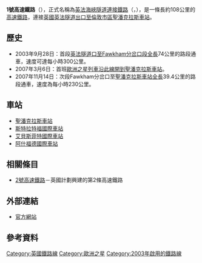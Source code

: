 **1號高速鐵路**（），正式名稱為[英法海峽隧道連接鐵路](https://zh.wikipedia.org/wiki/英法海峽隧道 "wikilink")（，），是一條長約108公里的[高速鐵路](../Page/高速鐵路.md "wikilink")，連接[英國](https://zh.wikipedia.org/wiki/英國 "wikilink")[英法隧道出口至](https://zh.wikipedia.org/wiki/英法隧道 "wikilink")[倫敦市區](https://zh.wikipedia.org/wiki/倫敦 "wikilink")[聖潘克拉斯車站](../Page/聖潘克拉斯車站.md "wikilink")。

## 歷史

  - 2003年9月28日：首段[英法隧道口至Fawkham分岔口段全長](https://zh.wikipedia.org/wiki/英法隧道 "wikilink")74公里的路段通車，速度可達每小時300公里。
  - 2007年3月6日：首班[歐洲之星列車沿此線開到](../Page/歐洲之星.md "wikilink")[聖潘克拉斯車站](../Page/聖潘克拉斯車站.md "wikilink")。
  - 2007年11月14日：次段Fawkham分岔口至[聖潘克拉斯車站全長](../Page/聖潘克拉斯車站.md "wikilink")39.4公里的路段通車，速度為每小時230公里。

## 車站

  - [聖潘克拉斯車站](../Page/聖潘克拉斯車站.md "wikilink")
  - [斯特拉特福國際車站](https://zh.wikipedia.org/wiki/斯特拉特福國際車站 "wikilink")
  - [艾貝斯菲特國際車站](https://zh.wikipedia.org/wiki/艾貝斯菲特國際車站 "wikilink")
  - [阿什福德國際車站](https://zh.wikipedia.org/wiki/阿什福德國際車站 "wikilink")

## 相關條目

  - [2號高速鐵路](../Page/2號高速鐵路.md "wikilink")－英國計劃興建的第2條高速鐵路

## 外部連結

  - [官方網站](http://www.highspeed1.co.uk)

## 參考資料

[Category:英國鐵路線](https://zh.wikipedia.org/wiki/Category:英國鐵路線 "wikilink")
[Category:歐洲之星](https://zh.wikipedia.org/wiki/Category:歐洲之星 "wikilink")
[Category:2003年啟用的鐵路線](https://zh.wikipedia.org/wiki/Category:2003年啟用的鐵路線 "wikilink")
